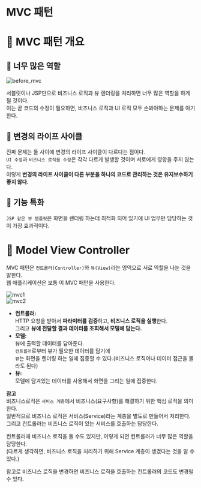 MVC 패턴
============
# 📕 MVC 패턴 개요   
## 📖 너무 많은 역할    
  
![before_mvc](https://user-images.githubusercontent.com/50267433/126495004-2137005e-25ee-499d-8378-86e37644fe68.PNG)

서블릿이나 JSP만으로 비즈니스 로직과 뷰 렌더링을 처리하면 너무 많은 역할을 하게 될 것이다.        
이는 곧 코드의 수정이 필요하면, 비즈니스 로직과 UI 로직 모두 손봐야하는 문제를 야기한다.        
              
## 📖 변경의 라이프 사이클       
진짜 문제는 둘 사이에 변경의 라이프 사이클이 다르다는 점이다.               
`UI 수정`과 `비즈니스 로직을 수정`은 각각 다르게 발생할 것이며 서로에게 영향을 주지 않는다.             
이렇게 **변경의 라이프 사이클이 다른 부분을 하나의 코드로 관리하는 것은 유지보수하기 좋지 않다.**         
   
## 📖 기능 특화   
`JSP 같은 뷰 템플릿`은 화면을 렌더링 하는데 최적화 되어 있기에 UI 업무만 담당하는 것이 가장 효과적이다.    
   
# 📗 Model View Controller
MVC 패턴은 `컨트롤러(Controller)`와 `뷰(View)`라는 영역으로 서로 역할을 나눈 것을 말한다.           
웹 애플리케이션은 보통 이 MVC 패턴을 사용한다.          
  
![mvc1](https://user-images.githubusercontent.com/50267433/126495051-68cad882-4572-4583-98e5-bfbf490d2798.PNG)     
![mvc2](https://user-images.githubusercontent.com/50267433/126495057-ca817969-33d6-4a55-808b-8167eda130bc.png)      

* **컨트롤러:**   
  HTTP 요청을 받아서 **파라미터를 검증**하고, **비즈니스 로직을 실행**한다.     
  그리고 **뷰에 전달할 결과 데이터를 조회해서 모델에 담는다.**      
* **모델:**      
  뷰에 출력할 데이터를 담아둔다.    
  `컨트롤러`로부터 뷰가 필요한 데이터를 담기에       
  `뷰`는 화면을 렌더링 하는 일에 집중할 수 있다.(비즈니스 로직이나 데이터 접근을 몰라도 된다)    
* **뷰:**    
  모델에 담겨있는 데이터를 사용해서 화면을 그리는 일에 집중한다.     
    
**참고**  
비즈니스로직은 `서비스 계층`에서 비즈니스(요구사항)를 해결하기 위한 핵심 로직을 의미한다.            
일반적으로 비즈니스 로직은 서비스(Service)라는 계층을 별도로 만들어서 처리한다.                    
그리고 컨트롤러는 비즈니스 로직이 있는 서비스를 호출하는 담당한다.             
            
컨트롤러에 비즈니스 로직을 둘 수도 있지만, 이렇게 되면 컨트롤러가 너무 많은 역할을 담당한다.         
(다르게 생각하면, 비즈니스 로직을 처리하기 위해 Service 계층이 생겼다는 것을 알 수 있다.)      
      
참고로 비즈니스 로직을 변경하면 비즈니스 로직을 호출하는 컨트롤러의 코드도 변경될 수 있다.        

